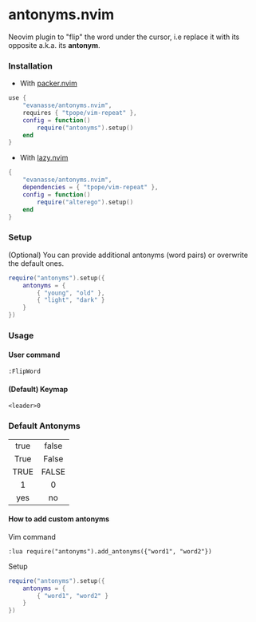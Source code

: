 # antonyms.nvim
Neovim plugin to "flip" the word under the cursor, i.e replace it with its opposite a.k.a. its **antonym**.

### Installation
-   With [packer.nvim](https://github.com/wbthomason/packer.nvim)
```lua
use {
    "evanasse/antonyms.nvim",
    requires { "tpope/vim-repeat" },
    config = function()
        require("antonyms").setup()
    end
}
```

-   With [lazy.nvim](https://github.com/folke/lazy.nvim)
```lua
{
    "evanasse/antonyms.nvim",
    dependencies = { "tpope/vim-repeat" },
    config = function()
        require("alterego").setup()
    end
}

```

### Setup
(Optional) You can provide additional antonyms (word pairs) or overwrite the default ones.
```lua
require("antonyms").setup({
    antonyms = {
        { "young", "old" },
        { "light", "dark" }
    }
})
```

### Usage
#### User command
```vim
:FlipWord
```
#### (Default) Keymap
```vim
<leader>0
```

### Default Antonyms
|||
|:---:|:---:|
|true |false|
|True |False|
|TRUE |FALSE|
|1    |0    |
|yes  |no   |

#### How to add custom antonyms
Vim command
```vim
:lua require("antonyms").add_antonyms({"word1", "word2"})
```
Setup
```lua
require("antonyms").setup({
    antonyms = {
        { "word1", "word2" }
    }
})
```
